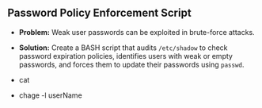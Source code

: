 ## Password Policy Enforcement Script

- **Problem:** Weak user passwords can be exploited in brute-force attacks.
- **Solution:** Create a BASH script that audits `/etc/shadow` to check password expiration policies, identifies users with weak or empty passwords, and forces them to update their passwords using `passwd`.

- cat
- chage -l userName
